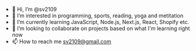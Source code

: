 - 👋 Hi, I’m @sv2109
- 👀 I’m interested in programming, sports, reading, yoga and metitation
- 🌱 I’m currently learning JavaScript, Node.js, Next.js, React, Shopify etc.
- 💞️ I’m looking to collaborate on projects based on what I'm learning right now
- 📫 How to reach me sv2109@gmail.com

<!---
sv2109/sv2109 is a ✨ special ✨ repository because its `README.md` (this file) appears on your GitHub profile.
You can click the Preview link to take a look at your changes.
--->
